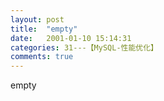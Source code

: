 ```yaml
---
layout: post
title:  "empty"
date:   2001-01-10 15:14:31
categories: 31---【MySQL-性能优化】
comments: true
---
```

empty
